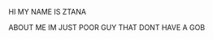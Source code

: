 HI MY NAME IS ZTANA

ABOUT ME
IM JUST POOR GUY THAT DONT HAVE A GOB

<!---
ZTANA123/ZTANA123 is a ✨ special ✨ repository because its `README.md` (this file) appears on your GitHub profile.
You can click the Preview link to take a look at your changes.
--->
